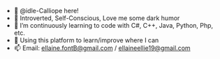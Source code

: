 - 👋 @idle-Calliope here!
- 👀 Introverted, Self-Conscious, Love me some dark humor
- 🌱 I’m continuously learning to code with C#, C++, Java, Python, Php, etc.
- 💞️ Using this platform to learn/improve where I can
- 📫 Email: ellaine.fontB@gmail.com / ellaineellie19@gmail.com

<!---
idle-Calliope/idle-Calliope is a ✨ special ✨ repository because its `README.md` (this file) appears on your GitHub profile.
You can click the Preview link to take a look at your changes.
--->
